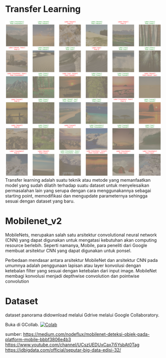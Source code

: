 # Transfer Learning

![cover image](https://github.com/Dioriza/Klasifikasi-panorama-menggunakan-mobilenet_v2/blob/master/transfer%20learning.png)
Transfer learning adalah suatu teknik atau metode yang memanfaatkan model yang sudah dilatih terhadap suatu dataset untuk menyelesaikan permasalahan lain yang serupa dengan cara menggunakannya sebagai starting point, memodifikasi dan mengupdate parameternya sehingga sesuai dengan dataset yang baru.

# Mobilenet_v2
MobileNets, merupakan salah satu arsitektur convolutional neural network (CNN) yang dapat digunakan untuk mengatasi kebutuhan akan computing resource berlebih. Seperti namanya, Mobile, para peneliti dari Google membuat arsitektur CNN yang dapat digunakan untuk ponsel.

Perbedaan mendasar antara arsitektur MobileNet dan arsitektur CNN pada umumnya adalah penggunaan lapisan atau layer konvolusi dengan ketebalan filter yang sesuai dengan ketebalan dari input image. MobileNet membagi konvolusi menjadi depthwise convolution dan pointwise convolution 

# Dataset
dataset panorama didownload melalui Gdrive melalui Google Collaboratory.

Buka di GCollab.
[![Colab](https://colab.research.google.com/assets/colab-badge.svg)](https://colab.research.google.com/github.com/Dioriza/Klasifikasi-panorama-menggunakan-mobilenet_v2/blob/master/Klasifikasi_panorama_menggunakan_transfer_learning_mobilenetv2.ipynb)

sumber:     https://medium.com/nodeflux/mobilenet-deteksi-objek-pada-platform-mobile-bbbf3806e4b3
            https://www.youtube.com/channel/UCszUEDUxCax7i5YsbAt0Tag
            https://idbigdata.com/official/seputar-big-data-edisi-32/




